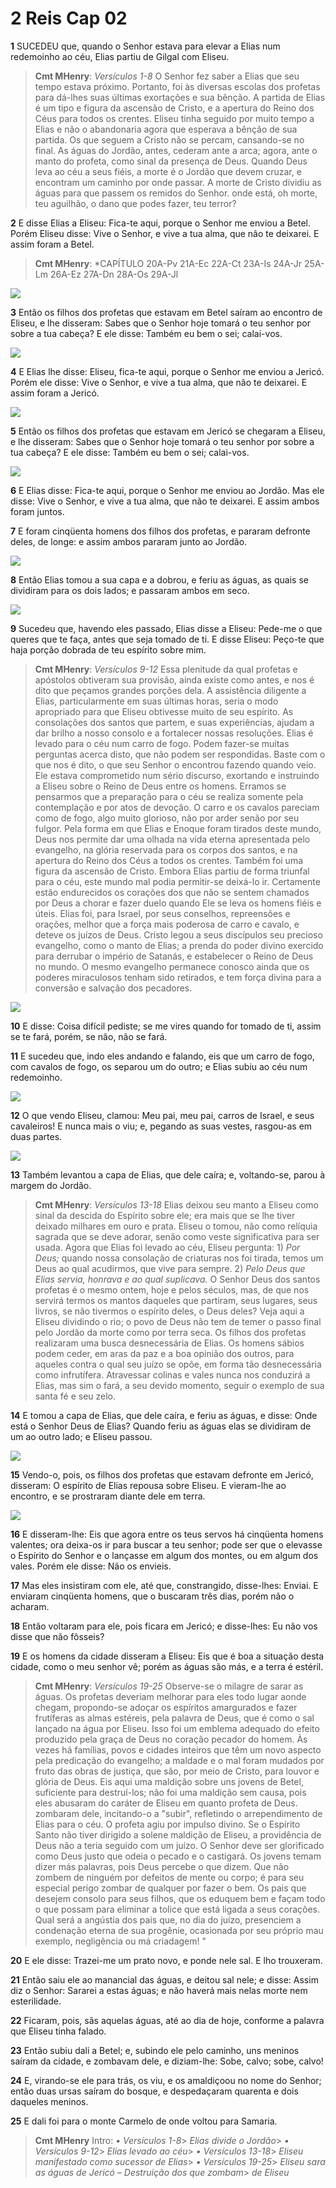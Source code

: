 # 2 Reis Cap 02

**1** 	SUCEDEU que, quando o Senhor estava para elevar a Elias num redemoinho ao céu, Elias partiu de Gilgal com Eliseu.

> **Cmt MHenry**: *Versículos 1-8* O Senhor fez saber a Elias que seu tempo estava próximo. Portanto, foi às diversas escolas dos profetas para dá-lhes suas últimas exortações e sua bênção. A partida de Elias é um tipo e figura da ascensão de Cristo, e a apertura do Reino dos Céus para todos os crentes. Eliseu tinha seguido por muito tempo a Elias e não o abandonaria agora que esperava a bênção de sua partida. Os que seguem a Cristo não se percam, cansando-se no final. As águas do Jordão, antes, cederam ante a arca; agora, ante o manto do profeta, como sinal da presença de Deus. Quando Deus leva ao céu a seus fiéis, a morte é o Jordão que devem cruzar, e encontram um caminho por onde passar. A morte de Cristo dividiu as águas para que passem os remidos do Senhor. onde está, oh morte, teu aguilhão, o dano que podes fazer, teu terror?

**2** 	E disse Elias a Eliseu: Fica-te aqui, porque o Senhor me enviou a Betel. Porém Eliseu disse: Vive o Senhor, e vive a tua alma, que não te deixarei. E assim foram a Betel.

> **Cmt MHenry**: *CAPÍTULO 20A-Pv 21A-Ec 22A-Ct 23A-Is 24A-Jr 25A-Lm 26A-Ez 27A-Dn 28A-Os 29A-Jl

![](../Images/SweetPublishing/12-2-1.jpg) 

**3** 	Então os filhos dos profetas que estavam em Betel saíram ao encontro de Eliseu, e lhe disseram: Sabes que o Senhor hoje tomará o teu senhor por sobre a tua cabeça? E ele disse: Também eu bem o sei; calai-vos.

![](../Images/SweetPublishing/12-2-2.jpg) 

**4** 	E Elias lhe disse: Eliseu, fica-te aqui, porque o Senhor me enviou a Jericó. Porém ele disse: Vive o Senhor, e vive a tua alma, que não te deixarei. E assim foram a Jericó.

![](../Images/SweetPublishing/12-2-3.jpg) 

**5** 	Então os filhos dos profetas que estavam em Jericó se chegaram a Eliseu, e lhe disseram: Sabes que o Senhor hoje tomará o teu senhor por sobre a tua cabeça? E ele disse: Também eu bem o sei; calai-vos.

![](../Images/SweetPublishing/12-2-4.jpg) 

**6** 	E Elias disse: Fica-te aqui, porque o Senhor me enviou ao Jordão. Mas ele disse: Vive o Senhor, e vive a tua alma, que não te deixarei. E assim ambos foram juntos.

**7** 	E foram cinqüenta homens dos filhos dos profetas, e pararam defronte deles, de longe: e assim ambos pararam junto ao Jordão.

![](../Images/SweetPublishing/12-2-5.jpg) 

**8** 	Então Elias tomou a sua capa e a dobrou, e feriu as águas, as quais se dividiram para os dois lados; e passaram ambos em seco.

![](../Images/SweetPublishing/12-2-6.jpg) 

**9** 	Sucedeu que, havendo eles passado, Elias disse a Eliseu: Pede-me o que queres que te faça, antes que seja tomado de ti. E disse Eliseu: Peço-te que haja porção dobrada de teu espírito sobre mim.

> **Cmt MHenry**: *Versículos 9-12* Essa plenitude da qual profetas e apóstolos obtiveram sua provisão, ainda existe como antes, e nos é dito que peçamos grandes porções dela. A assistência diligente a Elias, particularmente em suas últimas horas, seria o modo apropriado para que Eliseu obtivesse muito de seu espírito. As consolações dos santos que partem, e suas experiências, ajudam a dar brilho a nosso consolo e a fortalecer nossas resoluções. Elias é levado para o céu num carro de fogo. Podem fazer-se muitas perguntas acerca disto, que não podem ser respondidas. Baste com o que nos é dito, o que seu Senhor o encontrou fazendo quando veio. Ele estava comprometido num sério discurso, exortando e instruindo a Eliseu sobre o Reino de Deus entre os homens. Erramos se pensarmos que a preparação para o céu se realiza somente pela contemplação e por atos de devoção. O carro e os cavalos pareciam como de fogo, algo muito glorioso, não por arder senão por seu fulgor. Pela forma em que Elias e Enoque foram tirados deste mundo, Deus nos permite dar uma olhada na vida eterna apresentada pelo evangelho, na glória reservada para os corpos dos santos, e na apertura do Reino dos Céus a todos os crentes. Também foi uma figura da ascensão de Cristo. Embora Elias partiu de forma triunfal para o céu, este mundo mal podia permitir-se deixá-lo ir. Certamente estão endurecidos os corações dos que não se sentem chamados por Deus a chorar e fazer duelo quando Ele se leva os homens fiéis e úteis. Elias foi, para Israel, por seus conselhos, repreensões e orações, melhor que a força mais poderosa de carro e cavalo, e deteve os juízos de Deus. Cristo legou a seus discípulos seu precioso evangelho, como o manto de Elias; a prenda do poder divino exercido para derrubar o império de Satanás, e estabelecer o Reino de Deus no mundo. O mesmo evangelho permanece conosco ainda que os poderes miraculosos tenham sido retirados, e tem força divina para a conversão e salvação dos pecadores.

![](../Images/SweetPublishing/12-2-7.jpg) 

**10** 	E disse: Coisa difícil pediste; se me vires quando for tomado de ti, assim se te fará, porém, se não, não se fará.

**11** 	E sucedeu que, indo eles andando e falando, eis que um carro de fogo, com cavalos de fogo, os separou um do outro; e Elias subiu ao céu num redemoinho.

![](../Images/SweetPublishing/12-2-8.jpg) 

**12** 	O que vendo Eliseu, clamou: Meu pai, meu pai, carros de Israel, e seus cavaleiros! E nunca mais o viu; e, pegando as suas vestes, rasgou-as em duas partes.

![](../Images/SweetPublishing/12-2-9.jpg) 

**13** 	Também levantou a capa de Elias, que dele caíra; e, voltando-se, parou à margem do Jordão.

> **Cmt MHenry**: *Versículos 13-18* Elias deixou seu manto a Eliseu como sinal da descida do Espírito sobre ele; era mais que se lhe tiver deixado milhares em ouro e prata. Eliseu o tomou, não como relíquia sagrada que se deve adorar, senão como veste significativa para ser usada. Agora que Elias foi levado ao céu, Eliseu pergunta: 1) *Por Deus;* quando nossa consolação de criaturas nos foi tirada, temos um Deus ao qual acudirmos, que vive para sempre. 2) *Pelo* *Deus que Elias servia, honrava e ao qual suplicava.* O Senhor Deus dos santos profetas é o mesmo ontem, hoje e pelos séculos, mas, de que nos servirá termos os mantos daqueles que partiram, seus lugares, seus livros, se não tivermos o espírito deles, o Deus deles? Veja aqui a Eliseu dividindo o rio; o povo de Deus não tem de temer o passo final pelo Jordão da morte como por terra seca. Os filhos dos profetas realizaram uma busca desnecessária de Elias. Os homens sábios podem ceder, em aras da paz e a boa opinião dos outros, para aqueles contra o qual seu juízo se opõe, em forma tão desnecessária como infrutífera. Atravessar colinas e vales nunca nos conduzirá a Elias, mas sim o fará, a seu devido momento, seguir o exemplo de sua santa fé e seu zelo.

**14** 	E tomou a capa de Elias, que dele caíra, e feriu as águas, e disse: Onde está o Senhor Deus de Elias? Quando feriu as águas elas se dividiram de um ao outro lado; e Eliseu passou.

![](../Images/SweetPublishing/12-2-10.jpg) 

**15** 	Vendo-o, pois, os filhos dos profetas que estavam defronte em Jericó, disseram: O espírito de Elias repousa sobre Eliseu. E vieram-lhe ao encontro, e se prostraram diante dele em terra.

![](../Images/SweetPublishing/12-2-11.jpg) 

**16** 	E disseram-lhe: Eis que agora entre os teus servos há cinqüenta homens valentes; ora deixa-os ir para buscar a teu senhor; pode ser que o elevasse o Espírito do Senhor e o lançasse em algum dos montes, ou em algum dos vales. Porém ele disse: Não os envieis.

**17** 	Mas eles insistiram com ele, até que, constrangido, disse-lhes: Enviai. E enviaram cinqüenta homens, que o buscaram três dias, porém não o acharam.

**18** 	Então voltaram para ele, pois ficara em Jericó; e disse-lhes: Eu não vos disse que não fôsseis?

**19** 	E os homens da cidade disseram a Eliseu: Eis que é boa a situação desta cidade, como o meu senhor vê; porém as águas são más, e a terra é estéril.

> **Cmt MHenry**: *Versículos 19-25* Observe-se o milagre de sarar as águas. Os profetas deveriam melhorar para eles todo lugar aonde chegam, propondo-se adoçar os espíritos amargurados e fazer frutíferas as almas estéreis, pela palavra de Deus, que é como o sal lançado na água por Eliseu. Isso foi um emblema adequado do efeito produzido pela graça de Deus no coração pecador do homem. Às vezes há famílias, povos e cidades inteiros que têm um novo aspecto pela predicação do evangelho; a maldade e o mal foram mudados por fruto das obras de justiça, que são, por meio de Cristo, para louvor e glória de Deus. Eis aqui uma maldição sobre uns jovens de Betel, suficiente para destruí-los; não foi uma maldição sem causa, pois eles abusaram do caráter de Eliseu em quanto profeta de Deus. zombaram dele, incitando-o a "subir", refletindo o arrependimento de Elias para o céu. O profeta agiu por impulso divino. Se o Espírito Santo não tiver dirigido a solene maldição de Eliseu, a providência de Deus não a teria seguido com um juízo. O Senhor deve ser glorificado como Deus justo que odeia o pecado e o castigará. Os jovens temam dizer más palavras, pois Deus percebe o que dizem. Que não zombem de ninguém por defeitos de mente ou corpo; é para seu especial perigo zombar de qualquer por fazer o bem. Os pais que desejem consolo para seus filhos, que os eduquem bem e façam todo o que possam para eliminar a tolice que está ligada a seus corações. Qual será a angústia dos pais que, no dia do juízo, presenciem a condenação eterna de sua progênie, ocasionada por seu próprio mau exemplo, negligência ou má criadagem! "

**20** 	E ele disse: Trazei-me um prato novo, e ponde nele sal. E lho trouxeram.

**21** 	Então saiu ele ao manancial das águas, e deitou sal nele; e disse: Assim diz o Senhor: Sararei a estas águas; e não haverá mais nelas morte nem esterilidade.

**22** 	Ficaram, pois, sãs aquelas águas, até ao dia de hoje, conforme a palavra que Eliseu tinha falado.

**23** 	Então subiu dali a Betel; e, subindo ele pelo caminho, uns meninos saíram da cidade, e zombavam dele, e diziam-lhe: Sobe, calvo; sobe, calvo!

**24** 	E, virando-se ele para trás, os viu, e os amaldiçoou no nome do Senhor; então duas ursas saíram do bosque, e despedaçaram quarenta e dois daqueles meninos.

**25** 	E dali foi para o monte Carmelo de onde voltou para Samaria.


> **Cmt MHenry** Intro: *• Versículos 1-8*> *Elias divide o Jordão*> *• Versículos 9-12*> *Elias levado ao céu*> *• Versículos 13-18*> *Eliseu manifestado como sucessor de Elias*> *• Versículos 19-25*> *Eliseu sara as águas de Jericó – Destruição dos que zombam*> *de Eliseu*